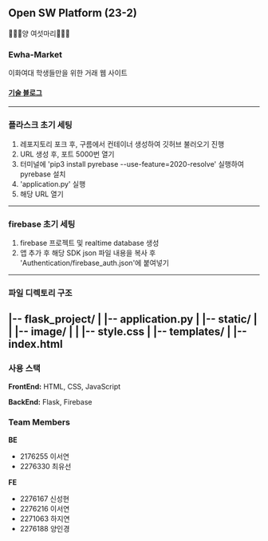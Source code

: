 ## Open SW Platform (23-2) 
🐑🐑🐑양 여섯마리🐑🐑🐑

### Ewha-Market

이화여대 학생들만을 위한 거래 웹 사이트

#### [기술 블로그](https://sudden-suede-4ad.notion.site/Ewha-Market-cc137c52d11e4f068e7fc7c451419745?pvs=4)
---

### 플라스크 초기 세팅 
1. 레포지토리 포크 후, 구름에서 컨테이너 생성하여 깃허브 불러오기 진행
2. URL 생성 후, 포트 5000번 열기
3. 터미널에 'pip3 install pyrebase --use-feature=2020-resolve' 실행하여 pyrebase 설치 
4. 'application.py' 실행
5. 해당 URL 열기
   
---
### firebase 초기 세팅
1. firebase 프로젝트 및 realtime database 생성
2. 앱  추가 후 해당 SDK json 파일 내용을 복사 후 'Authentication/firebase_auth.json'에 붙여넣기
   
---

### 파일 디렉토리 구조 
|-- flask_project/
|   |-- application.py
|   |-- static/
|   |   |-- image/
|   |   |-- style.css
|   |-- templates/
|       |-- index.html
---

### 사용 스택
**FrontEnd:** HTML, CSS, JavaScript

**BackEnd:** Flask, Firebase 


### Team Members
**BE**

* 2176255 이서연
* 2276330 최유선
  
**FE**

* 2276167 신성현
* 2276216 이서연
* 2271063 하지연
* 2276188 양인경

